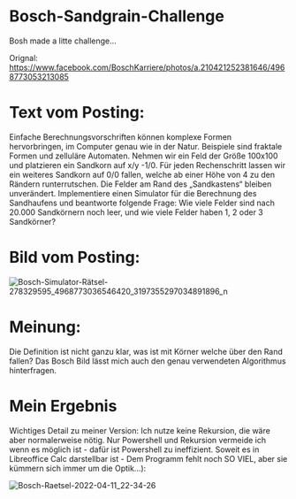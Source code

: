 # Bosch-Sandgrain-Challenge
Bosh made a litte challenge...

Orignal: https://www.facebook.com/BoschKarriere/photos/a.210421252381646/4968773053213085

# Text vom Posting:
Einfache Berechnungsvorschriften können komplexe Formen hervorbringen, im Computer genau wie in der Natur. Beispiele sind fraktale Formen und zelluläre Automaten. Nehmen wir ein Feld der Größe 100x100 und platzieren ein Sandkorn auf x/y -1/0. Für jeden Rechenschritt lassen wir ein weiteres Sandkorn auf 0/0 fallen, welche ab einer Höhe von 4 zu den Rändern runterrutschen. Die Felder am Rand des „Sandkastens“ bleiben unverändert.
Implementiere einen Simulator für die Berechnung des Sandhaufens und beantworte folgende Frage: Wie viele Felder sind nach 20.000 Sandkörnern noch leer, und wie viele Felder haben 1, 2 oder 3 Sandkörner? 

# Bild vom Posting:
![Bosch-Simulator-Rätsel-278329595_4968773036546420_3197355297034891896_n](https://user-images.githubusercontent.com/10100281/162838834-d7dee6fc-7012-4932-a4e5-a79e99b03542.jpg)

# Meinung:
Die Definition ist nicht ganzu klar, was ist mit Körner welche über den Rand fallen? Das Bosch Bild lässt mich auch den genau verwendeten Algorithmus hinterfragen.

# Mein Ergebnis
Wichtiges Detail zu meiner Version: Ich nutze keine Rekursion, die wäre aber normalerweise nötig. Nur Powershell und Rekursion vermeide ich wenn es möglich ist - dafür ist Powershell zu ineffizient.
Soweit es in Libreoffice Calc darstellbar ist - Dem Programm fehlt noch SO VIEL, aber sie kümmern sich immer um die Optik...):

![Bosch-Raetsel-2022-04-11_22-34-26](https://user-images.githubusercontent.com/10100281/162839146-e4b27fbc-917c-4164-901d-b90dbca738d5.png)

